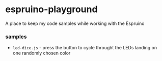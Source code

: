 espruino-playground
===================

A place to keep my code samples while working with the Espruino


### samples

 - `led-dice.js` - press the button to cycle throught the LEDs landing on one randomly chosen color
